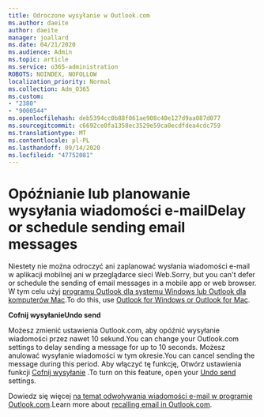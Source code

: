 ```yaml
---
title: Odroczone wysyłanie w Outlook.com
ms.author: daeite
author: daeite
manager: joallard
ms.date: 04/21/2020
ms.audience: Admin
ms.topic: article
ms.service: o365-administration
ROBOTS: NOINDEX, NOFOLLOW
localization_priority: Normal
ms.collection: Adm_O365
ms.custom:
- "2380"
- "9000544"
ms.openlocfilehash: deb5394cc0b88f061ae908c40e127d9aa087d077
ms.sourcegitcommit: c6692ce0fa1358ec3529e59ca0ecdfdea4cdc759
ms.translationtype: MT
ms.contentlocale: pl-PL
ms.lasthandoff: 09/14/2020
ms.locfileid: "47752081"
---
```

# <a name="delay-or-schedule-sending-email-messages"></a><span data-ttu-id="fb74a-102">Opóźnianie lub planowanie wysyłania wiadomości e-mail</span><span class="sxs-lookup"><span data-stu-id="fb74a-102">Delay or schedule sending email messages</span></span>

<span data-ttu-id="fb74a-103">Niestety nie można odroczyć ani zaplanować wysłania wiadomości e-mail w aplikacji mobilnej ani w przeglądarce sieci Web.</span><span class="sxs-lookup"><span data-stu-id="fb74a-103">Sorry, but you can't defer or schedule the sending of email messages in a mobile app or web browser.</span></span> <span data-ttu-id="fb74a-104">W tym celu użyj [programu Outlook dla systemu Windows lub Outlook dla komputerów Mac](https://products.office.com/outlook/email-and-calendar-software-microsoft-outlook).</span><span class="sxs-lookup"><span data-stu-id="fb74a-104">To do this, use [Outlook for Windows or Outlook for Mac](https://products.office.com/outlook/email-and-calendar-software-microsoft-outlook).</span></span>

<span data-ttu-id="fb74a-105">**Cofnij wysyłanie**</span><span class="sxs-lookup"><span data-stu-id="fb74a-105">**Undo send**</span></span>

<span data-ttu-id="fb74a-106">Możesz zmienić ustawienia Outlook.com, aby opóźnić wysyłanie wiadomości przez nawet 10 sekund.</span><span class="sxs-lookup"><span data-stu-id="fb74a-106">You can change your Outlook.com settings to delay sending a message for up to 10 seconds.</span></span> <span data-ttu-id="fb74a-107">Możesz anulować wysyłanie wiadomości w tym okresie.</span><span class="sxs-lookup"><span data-stu-id="fb74a-107">You can cancel sending the message during this period.</span></span> <span data-ttu-id="fb74a-108">Aby włączyć tę funkcję, Otwórz ustawienia funkcji [Cofnij wysyłanie](https://outlook.live.com/mail/options/mail/messageContent/undoSend) .</span><span class="sxs-lookup"><span data-stu-id="fb74a-108">To turn on this feature, open your [Undo send](https://outlook.live.com/mail/options/mail/messageContent/undoSend) settings.</span></span>

<span data-ttu-id="fb74a-109">Dowiedz się więcej [na temat odwoływania wiadomości e-mail w programie Outlook.com](https://support.office.com/article/c069ddde-5282-4085-8f4c-d7b133324f8a?wt.mc_id=Office_Outlook_com_Alchemy).</span><span class="sxs-lookup"><span data-stu-id="fb74a-109">Learn more about [recalling email in Outlook.com](https://support.office.com/article/c069ddde-5282-4085-8f4c-d7b133324f8a?wt.mc_id=Office_Outlook_com_Alchemy).</span></span>